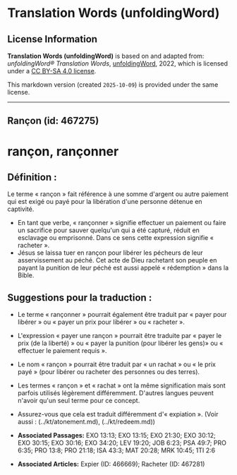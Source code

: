 # Translation Words (unfoldingWord)

## License Information

**Translation Words (unfoldingWord)** is based on and adapted from: _unfoldingWord® Translation Words_, [unfoldingWord](https://unfoldingword.org/utw), 2022, which is licensed under a [CC BY-SA 4.0 license](https://creativecommons.org/licenses/by-sa/4.0/legalcode.en).

This markdown version (created `2025-10-09`) is provided under the same license.



--------------------------------

## Rançon (id: 467275)

rançon, rançonner
=================

Définition :
------------

Le terme « rançon » fait référence à une somme d'argent ou autre paiement qui est exigé ou payé pour la libération d'une personne détenue en captivité.

* En tant que verbe, « rançonner » signifie effectuer un paiement ou faire un sacrifice pour sauver quelqu'un qui a été capturé, réduit en esclavage ou emprisonné. Dans ce sens cette expression signifie « racheter ».
* Jésus se laissa tuer en rançon pour libérer les pécheurs de leur asservissement au péché. Cet acte de Dieu rachetant son peuple en payant la punition de leur péché est aussi appelé « rédemption » dans la Bible.

Suggestions pour la traduction :
--------------------------------

* Le terme « rançonner » pourrait également être traduit par « payer pour libérer » ou « payer un prix pour libérer » ou « racheter ».
* L'expression « payer une rançon » pourrait être traduite par « payer le prix (de la liberté) » ou « payer la punition (pour libérer les gens)» ou « effectuer le paiement requis ».
* Le nom « rançon » pourrait être traduit par « un rachat » ou « le prix payé » (pour libérer ou racheter des personnes ou des terres).
* Les termes « rançon » et « rachat » ont la même signification mais sont parfois utilisés légèrement différemment. D'autres langues peuvent n'avoir qu'un seul terme pour ce concept.
* Assurez\-vous que cela est traduit différemment d'« expiation ». (Voir aussi : (../kt/atonement.md), (../kt/redeem.md))

* **Associated Passages:** EXO 13:13; EXO 13:15; EXO 21:30; EXO 30:12; EXO 30:15; EXO 30:16; EXO 34:20; LEV 19:20; JOB 6:23; PSA 49:7; PRO 6:35; PRO 13:8; PRO 21:18; ISA 43:3; MAT 20:28; MRK 10:45; 1TI 2:6
* **Associated Articles:** Expier (ID: 466669); Racheter (ID: 467281)

